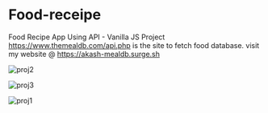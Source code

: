 # Food-receipe
Food Recipe App Using API - Vanilla JS Project
https://www.themealdb.com/api.php is the site to fetch food database.
visit my website @ https://akash-mealdb.surge.sh

![proj2](https://user-images.githubusercontent.com/58935531/115961317-88aebc00-a533-11eb-95e3-5b72b234b948.png)

![proj3](https://user-images.githubusercontent.com/58935531/115961319-8a787f80-a533-11eb-8ed4-fbe1ea234a2c.png)

![proj1](https://user-images.githubusercontent.com/58935531/115961320-8b111600-a533-11eb-9786-8e8f84b766b5.png)
